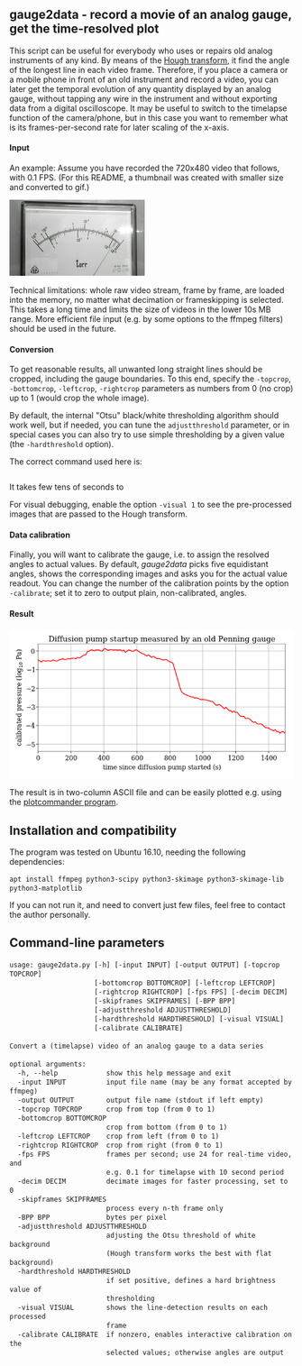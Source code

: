 ## gauge2data - record a movie of an analog gauge, get the time-resolved plot

This script can be useful for everybody who uses or repairs old analog instruments of any kind. By means of the [Hough transform](https://en.wikipedia.org/wiki/Hough_transform), it find the angle of the longest line in each video frame. Therefore, if you place a camera or a mobile phone in front of an old instrument and record a video, you can later get the temporal evolution of any quantity displayed by an analog gauge, without tapping any wire in the instrument and without exporting data from a digital oscilloscope. It may be useful to switch to the timelapse function of the camera/phone, but in this case you want to remember what is its frames-per-second rate for later scaling of the x-axis.

#### Input
An example: Assume you have recorded the 720x480 video that follows, with 0.1 FPS. (For this README, a thumbnail was created with smaller size and converted to gif.)
<!---  commands to generate it: 
ffmpeg -i test.3gp -filter:v scale=240:-1 -vf "fps=15,scale=320:-1:flags=lanczos,palettegen" -y  palette.png
ffmpeg -v warning -i test.3gp -i palette.png -lavfi "fps=15,scale=320:-1:flags=lanczos [x]; [x][1:v] paletteuse" -y out.gif
 -->
![Resized input](input_resized.gif)

Technical limitations: whole raw video stream, frame by frame, are loaded into the memory, no matter what decimation or frameskipping is selected. This takes a long time and limits the size of videos in the lower 10s MB range. More efficient file input (e.g. by some options to the ffmpeg filters) should be used in the future.

#### Conversion
To get reasonable results, all unwanted long straight lines should be cropped, including the gauge boundaries. To this end, specify the `-topcrop`, `-bottomcrop`, `-leftcrop`, `-rightcrop` parameters as numbers from 0 (no crop) up to 1 (would crop the whole image).

By default, the internal "Otsu" black/white thresholding algorithm should work well, but if needed, you can tune the `adjustthreshold` parameter, or in special cases you can also try to use simple thresholding by a given value (the `-hardthreshold` option).

The correct command used here is:
```

```
It takes few tens of seconds to 

For visual debugging, enable the option `-visual 1` to see  the pre-processed images that are passed to the Hough transform.

#### Data calibration
Finally, you will want to calibrate the gauge, i.e. to assign the resolved angles to actual values. By default, _gauge2data_ picks five equidistant angles, shows the corresponding images and asks you for the actual value readout. You can change the number of the calibration points by the option `-calibrate`; set it to zero to output plain, non-calibrated, angles.

#### Result
![The results](penning_example.png)

The result is in two-column ASCII file and can be easily plotted e.g. using the [plotcommander program](https://github.com/FilipDominec/plotcommander).


## Installation and compatibility
The program was tested on Ubuntu 16.10, needing the following dependencies:

```
apt install ffmpeg python3-scipy python3-skimage python3-skimage-lib python3-matplotlib
```

If you can not run it, and need to convert just few files, feel free to contact the author personally. 

## Command-line parameters
```
usage: gauge2data.py [-h] [-input INPUT] [-output OUTPUT] [-topcrop TOPCROP]
                     [-bottomcrop BOTTOMCROP] [-leftcrop LEFTCROP]
                     [-rightcrop RIGHTCROP] [-fps FPS] [-decim DECIM]
                     [-skipframes SKIPFRAMES] [-BPP BPP]
                     [-adjustthreshold ADJUSTTHRESHOLD]
                     [-hardthreshold HARDTHRESHOLD] [-visual VISUAL]
                     [-calibrate CALIBRATE]

Convert a (timelapse) video of an analog gauge to a data series

optional arguments:
  -h, --help            show this help message and exit
  -input INPUT          input file name (may be any format accepted by ffmpeg)
  -output OUTPUT        output file name (stdout if left empty)
  -topcrop TOPCROP      crop from top (from 0 to 1)
  -bottomcrop BOTTOMCROP
                        crop from bottom (from 0 to 1)
  -leftcrop LEFTCROP    crop from left (from 0 to 1)
  -rightcrop RIGHTCROP  crop from right (from 0 to 1)
  -fps FPS              frames per second; use 24 for real-time video, and
                        e.g. 0.1 for timelapse with 10 second period
  -decim DECIM          decimate images for faster processing, set to 0
  -skipframes SKIPFRAMES
                        process every n-th frame only
  -BPP BPP              bytes per pixel
  -adjustthreshold ADJUSTTHRESHOLD
                        adjusting the Otsu threshold of white background
                        (Hough transform works the best with flat background)
  -hardthreshold HARDTHRESHOLD
                        if set positive, defines a hard brightness value of
                        thresholding
  -visual VISUAL        shows the line-detection results on each processed
                        frame
  -calibrate CALIBRATE  if nonzero, enables interactive calibration on the
                        selected values; otherwise angles are output
```



